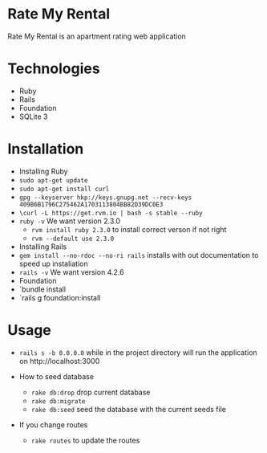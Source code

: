 # Rate My Rental
Rate My Rental is an apartment rating web application

# Technologies
* Ruby
* Rails
* Foundation
* SQLite 3

# Installation
* Installing Ruby
 * `sudo apt-get update`
 * `sudo apt-get install curl`
 * `gpg --keyserver hkp://keys.gnupg.net --recv-keys 409B6B1796C275462A1703113804BB82D39DC0E3`
 * `\curl -L https://get.rvm.io | bash -s stable --ruby`
 * `ruby -v`  We want version 2.3.0
    - `rvm install ruby 2.3.0` to install correct verson if not right
    - `rvm --default use 2.3.0` 
* Installing Rails
 * `gem install --no-rdoc --no-ri rails` installs with out documentation to speed up instaliation
 * `rails -v` We want version 4.2.6
* Foundation
 * `bundle install
 * `rails g foundation:install

# Usage
* `rails s -b 0.0.0.0` while in the project directory will run the application on http://localhost:3000
* How to seed database
  - `rake db:drop`   drop current database
  - `rake db:migrate` 
  - `rake db:seed`   seed the database with the current seeds file

* If you change routes
  - `rake routes` to update the routes

